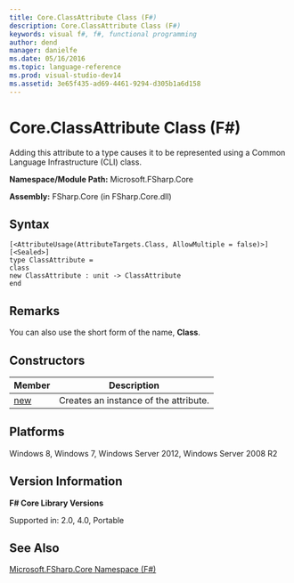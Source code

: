 ```yaml
---
title: Core.ClassAttribute Class (F#)
description: Core.ClassAttribute Class (F#)
keywords: visual f#, f#, functional programming
author: dend
manager: danielfe
ms.date: 05/16/2016
ms.topic: language-reference
ms.prod: visual-studio-dev14
ms.assetid: 3e65f435-ad69-4461-9294-d305b1a6d158 
---
```


# Core.ClassAttribute Class (F#)

Adding this attribute to a type causes it to be represented using a Common Language Infrastructure (CLI) class.

**Namespace/Module Path:** Microsoft.FSharp.Core

**Assembly:** FSharp.Core (in FSharp.Core.dll)


## Syntax

```
[<AttributeUsage(AttributeTargets.Class, AllowMultiple = false)>]
[<Sealed>]
type ClassAttribute =
class
new ClassAttribute : unit -> ClassAttribute
end
```

## Remarks
You can also use the short form of the name, **Class**.


## Constructors


|Member|Description|
|------|-----------|
|[new](https://msdn.microsoft.com/library/326d2514-999e-4fe1-b03b-c7b62f8299a9)|Creates an instance of the attribute.|

## Platforms
Windows 8, Windows 7, Windows Server 2012, Windows Server 2008 R2


## Version Information
**F# Core Library Versions**

Supported in: 2.0, 4.0, Portable




## See Also
[Microsoft.FSharp.Core Namespace &#40;F&#35;&#41;](Microsoft.FSharp.Core-Namespace-%5BFSharp%5D.md)

